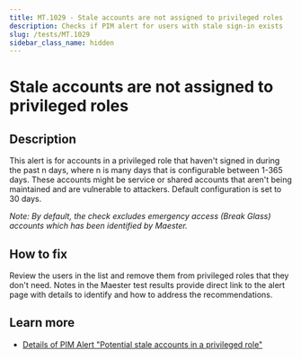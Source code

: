 ```yaml
---
title: MT.1029 - Stale accounts are not assigned to privileged roles
description: Checks if PIM alert for users with stale sign-in exists
slug: /tests/MT.1029
sidebar_class_name: hidden
---
```


# Stale accounts are not assigned to privileged roles

## Description

This alert is for accounts in a privileged role that haven't signed in during the past n days, where n is many days that is configurable between 1-365 days. These accounts might be service or shared accounts that aren't being maintained and are vulnerable to attackers. Default configuration is set to 30 days.

_Note: By default, the check excludes emergency access (Break Glass) accounts which has been identified by Maester._

## How to fix

Review the users in the list and remove them from privileged roles that they don't need.
Notes in the Maester test results provide direct link to the alert page with details to identify and how to address the recommendations.

## Learn more

- [Details of PIM Alert "Potential stale accounts in a privileged role"](https://learn.microsoft.com/en-us/entra/id-governance/privileged-identity-management/pim-how-to-configure-security-alerts#potential-stale-accounts-in-a-privileged-role)
